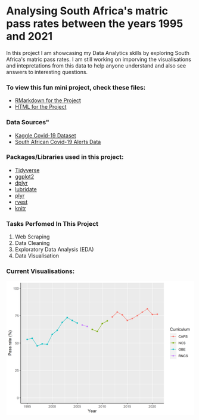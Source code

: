 # Analysing South Africa's matric pass rates between the years 1995 and 2021

In this project I am showcasing my Data Analytics skills by exploring South Africa's matric pass rates. I am still working on imporving the visualisations and intepretations from this data to help anyone understand and also see answers to interesting questions.

### To view this fun mini project, check these files: 
- [RMarkdown for the Project](https://github.com/Mpilo-K/matric_south_africa/blob/main/matric_south_africa.Rmd)
- [HTML for the Project](https://github.com/Mpilo-K/matric_south_africa/blob/main/matric_south_africa.html)

### Data Sources"
- [Kaggle Covid-19 Dataset](https://www.kaggle.com/datasets/imdevskp/corona-virus-report)
- [South African Covid-19 Alerts Data](https://www.gov.za/covid-19/about/about-alert-system)

### Packages/Libraries used in this project:
- [Tidyverse](https://github.com/tidyverse/tidyverse)
- [ggplot2](https://github.com/tidyverse/ggplot2)
- [dplyr](https://github.com/tidyverse/dplyr)
- [lubridate](https://github.com/tidyverse/lubridate)
- [plyr](https://github.com/sampotts/plyr)
- [rvest](https://github.com/tidyverse/rvest)
- [knitr](https://github.com/yihui/knitr)

### Tasks Perfomed In This Project
1. Web Scraping
2. Data Cleaning
3. Exploratory Data Analysis (EDA)
4. Data Visualisation

### Current Visualisations:
![image of a graph showing matric pass rates in South Africa between 1995 and 2021 with changes in curriculm](https://github.com/Mpilo-K/matric_south_africa/blob/main/matric_pass_rates_South_Africa.png?raw=true)
